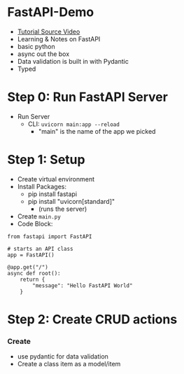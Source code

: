 # FastAPI-Demo

- [Tutorial Source Video](https://www.youtube.com/watch?v=cbASjoZZGIw)
- Learning &amp; Notes on FastAPI
- basic python
- async out the box
- Data validation is built in with Pydantic
- Typed

# Step 0: Run FastAPI Server

- Run Server
  - CLI: `uvicorn main:app --reload`
    - "main" is the name of the app we picked

# Step 1: Setup

- Create virtual environment
- Install Packages:
  - pip install fastapi
  - pip install "uvicorn[standard]" 
    - (runs the server)
- Create `main.py`
- Code Block:
```
from fastapi import FastAPI

# starts an API class
app = FastAPI()

@app.get("/")
async def root():
    return {
        "message": "Hello FastAPI World"
    }
```

# Step 2: Create CRUD actions

### Create

- use pydantic for data validation
- Create a class item as a model/item